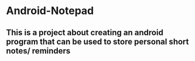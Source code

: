 # Android-Notepad
## This is a project about creating an android program that can be used to store personal short notes/ reminders 
